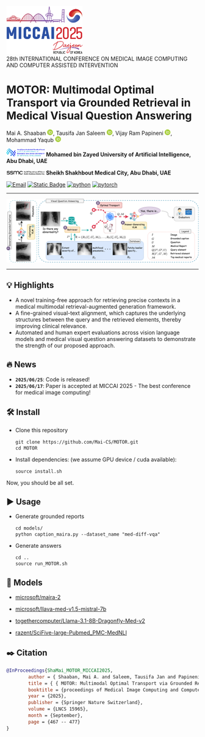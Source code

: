<img src='img/miccai2025_logo.png' width='200'>
<br>
28th INTERNATIONAL CONFERENCE ON MEDICAL IMAGE COMPUTING AND COMPUTER ASSISTED INTERVENTION

# MOTOR: Multimodal Optimal Transport via Grounded Retrieval in Medical Visual Question Answering

Mai A. Shaaban [<img src='img/ORCIDiD_icon64x64.png' width='15'>](https://orcid.org/0000-0003-1454-6090), Tausifa Jan Saleem [<img src='img/ORCIDiD_icon64x64.png' width='15'>](https://orcid.org/0000-0002-0827-0043), Vijay Ram Papineni [<img src='img/ORCIDiD_icon64x64.png' width='15'>](https://orcid.org/0000-0002-6162-3290), Mohammad Yaqub [<img src='img/ORCIDiD_icon64x64.png' width='15'>](https://orcid.org/0000-0001-6896-1105)

<img src='img/mbzuai_logo.png' width='100'> **Mohamed bin Zayed University of Artificial Intelligence, Abu Dhabi, UAE**

<img src='img/ssmc_logo.png' width='100'> **Sheikh Shakhbout Medical City, Abu Dhabi, UAE**

[![Email](https://img.shields.io/badge/Email_Me-mai.shaaban.cs@gmail.com-6A0DAD.svg?style=flat&logo=gmail&logoColor=white)](mailto:mai.shaaban.cs@gmail.com)
[![Static Badge](https://img.shields.io/badge/Paper-Link-yellowgreen?link=https%3A%2F%2Fzenodo.org%2Frecords%2F10104139)](https://www.arxiv.org/abs/2506.22900)
[![python](https://img.shields.io/badge/Python-3.10-3776AB.svg?style=flat&logo=python&logoColor=white)](https://www.python.org)
[![pytorch](https://img.shields.io/badge/PyTorch-2.3.1-EE4C2C.svg?style=flat&logo=pytorch)](https://pytorch.org)

<hr>

![MOTOR](img/method.png)

<hr>

## :bulb: Highlights

* A novel training-free approach for retrieving precise contexts in a medical multimodal retrieval-augmented generation framework.
* A fine-grained visual-text alignment, which captures the underlying structures between the query and the retrieved elements, thereby improving clinical relevance. 
* Automated and human expert evaluations across vision language models and medical visual question answering datasets to demonstrate the strength of our proposed approach.

## :fire: News
- **`2025/06/25`**: Code is released!
- **`2025/06/17`**: Paper is accepted at MICCAI 2025 - The best conference for medical image computing!


## :hammer_and_wrench: Install  
* Clone this repository

  ```shell
  git clone https://github.com/Mai-CS/MOTOR.git
  cd MOTOR
  ```
  
* Install dependencies: (we assume GPU device / cuda available):
  
  ```shell
  source install.sh
  ```  

Now, you should be all set.

## :arrow_forward: Usage  

* Generate grounded reports

  ```shell
  cd models/
  python caption_maira.py --dataset_name "med-diff-vqa"
  ```

* Generate answers

  ```shell
  cd ..
  source run_MOTOR.sh
  ``` 

## :luggage: Models  

* [microsoft/maira-2](https://huggingface.co/microsoft/maira-2)

* [microsoft/llava-med-v1.5-mistral-7b](https://huggingface.co/microsoft/llava-med-v1.5-mistral-7b)

* [togethercomputer/Llama-3.1-8B-Dragonfly-Med-v2](https://huggingface.co/togethercomputer/Llama-3.1-8B-Dragonfly-Med-v2)

* [razent/SciFive-large-Pubmed_PMC-MedNLI](https://huggingface.co/razent/SciFive-large-Pubmed_PMC-MedNLI)



## :black_nib: Citation
```bibtex
@InProceedings{ShaMai_MOTOR_MICCAI2025,
        author = { Shaaban, Mai A. and Saleem, Tausifa Jan and Papineni, Vijay Ram Kumar and Yaqub, Mohammad},
        title = { { MOTOR: Multimodal Optimal Transport via Grounded Retrieval in Medical Visual Question Answering } },
        booktitle = {proceedings of Medical Image Computing and Computer Assisted Intervention -- MICCAI 2025},
        year = {2025},
        publisher = {Springer Nature Switzerland},
        volume = {LNCS 15965},
        month = {September},
        page = {467 -- 477}
}
```
